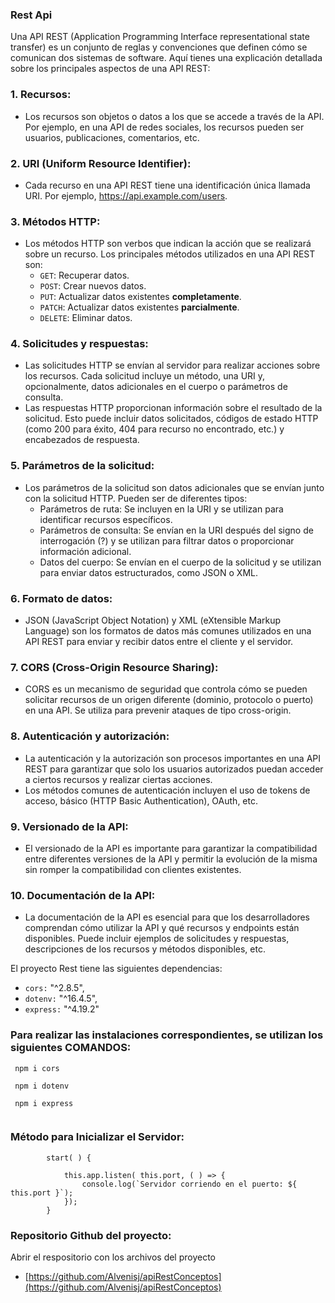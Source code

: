 ### Rest Api

Una API REST (Application Programming Interface representational state transfer) es un conjunto de reglas y convenciones que definen cómo se comunican dos sistemas de software. Aquí tienes una explicación detallada sobre los principales aspectos de una API REST:

### 1. Recursos:
* Los recursos son objetos o datos a los que se accede a través de la API. Por ejemplo, en una API de redes sociales, los recursos pueden ser usuarios, publicaciones, comentarios, etc.

### 2. URI (Uniform Resource Identifier):
* Cada recurso en una API REST tiene una identificación única llamada URI. Por ejemplo, https://api.example.com/users.

### 3. Métodos HTTP:
* Los métodos HTTP son verbos que indican la acción que se realizará sobre un recurso. Los principales métodos utilizados en una API REST son:
    * `GET`: Recuperar datos.
    * `POST`: Crear nuevos datos.
    * `PUT`: Actualizar datos existentes **completamente**.
    * `PATCH`: Actualizar datos existentes **parcialmente**.
    * `DELETE`: Eliminar datos.

### 4. Solicitudes y respuestas:
* Las solicitudes HTTP se envían al servidor para realizar acciones sobre los recursos. Cada solicitud incluye un método, una URI y, opcionalmente, datos adicionales en el cuerpo o parámetros de consulta.
* Las respuestas HTTP proporcionan información sobre el resultado de la solicitud. Esto puede incluir datos solicitados, códigos de estado HTTP (como 200 para éxito, 404 para recurso no encontrado, etc.) y encabezados de respuesta.

### 5. Parámetros de la solicitud:
* Los parámetros de la solicitud son datos adicionales que se envían junto con la solicitud HTTP. Pueden ser de diferentes tipos:
    * Parámetros de ruta: Se incluyen en la URI y se utilizan para identificar recursos específicos.
    * Parámetros de consulta: Se envían en la URI después del signo de interrogación (?) y se utilizan para filtrar datos o proporcionar información adicional.
    * Datos del cuerpo: Se envían en el cuerpo de la solicitud y se utilizan para enviar datos estructurados, como JSON o XML.

### 6. Formato de datos:
* JSON (JavaScript Object Notation) y XML (eXtensible Markup Language) son los formatos de datos más comunes utilizados en una API REST para enviar y recibir datos entre el cliente y el servidor.

### 7. CORS (Cross-Origin Resource Sharing):
* CORS es un mecanismo de seguridad que controla cómo se pueden solicitar recursos de un origen diferente (dominio, protocolo o puerto) en una API. Se utiliza para prevenir ataques de tipo cross-origin.

### 8. Autenticación y autorización:
* La autenticación y la autorización son procesos importantes en una API REST para garantizar que solo los usuarios autorizados puedan acceder a ciertos recursos y realizar ciertas acciones.
* Los métodos comunes de autenticación incluyen el uso de tokens de acceso, básico (HTTP Basic Authentication), OAuth, etc.

### 9. Versionado de la API:
* El versionado de la API es importante para garantizar la compatibilidad entre diferentes versiones de la API y permitir la evolución de la misma sin romper la compatibilidad con clientes existentes.

### 10. Documentación de la API:
* La documentación de la API es esencial para que los desarrolladores comprendan cómo utilizar la API y qué recursos y endpoints están disponibles. Puede incluir ejemplos de solicitudes y respuestas, descripciones de los recursos y métodos disponibles, etc.

El proyecto Rest tiene las siguientes dependencias:
*   `cors:`  "^2.8.5",
*   `dotenv:` "^16.4.5",
*   `express:` "^4.19.2"

### Para realizar las instalaciones correspondientes, se utilizan los siguientes **COMANDOS**:

```
 npm i cors
```

```
 npm i dotenv
```

```
 npm i express
 
```

### Método para Inicializar el Servidor:

```
        start( ) {
          
            this.app.listen( this.port, ( ) => {
                console.log(`Servidor corriendo en el puerto: ${ this.port }`);
            });
        }
```


### Repositorio Github del proyecto:

Abrir el respositorio con los archivos del proyecto
- [https://github.com/Alvenisj/apiRestConceptos](https://github.com/Alvenisj/apiRestConceptos)